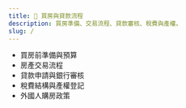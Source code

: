 ```yaml
---
title: 🏡 買房與貸款流程
description: 買房準備、交易流程、貸款審核、稅費與產權。
slug: /
---
```


- 買房前準備與預算
- 房產交易流程
- 貸款申請與銀行審核
- 稅費結構與產權登記
- 外國人購房政策
